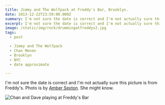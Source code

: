 ```yaml
---
title: Jimmy and The Wolfpack at Freddy's Bar, Brooklyn.
date: 2013-12-22T23:59:00.000Z
summary: I'm not sure the date is correct and I'm not actually sure this picture is from Freddy's.
excerpt: I'm not sure the date is correct and I'm not actually sure this picture is from Freddy's.
image: /static/img/rock/drummingatfreddys2.jpg
tags:
  - post

  - Jimmy and The Wolfpack
  - Chan Menon
  - Brooklyn
  - NYC
  - date approximate

---
```


I'm not sure the date is correct and I'm not actually sure this picture is from Freddy's. Photo is by [Amber Sexton](https://ambersexton.com). She might know.

![Chan and Dave playing at Freddy's Bar](/static/img/rock/drummingatfreddys2.jpg)

